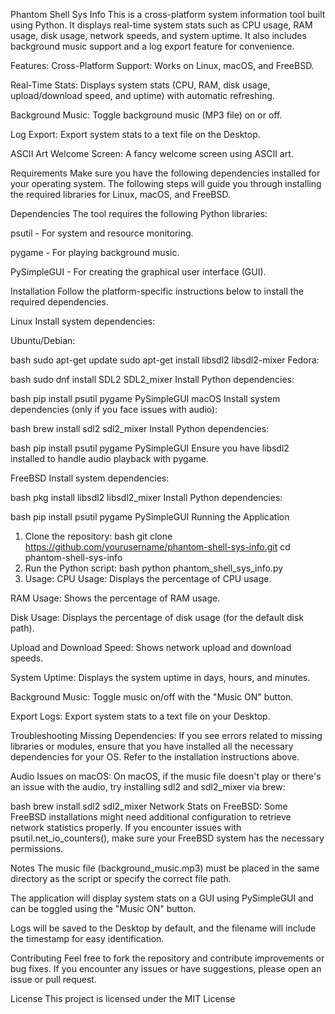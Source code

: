 Phantom Shell Sys Info
This is a cross-platform system information tool built using Python. It displays real-time system stats such as CPU usage, RAM usage, disk usage, network speeds, and system uptime. It also includes background music support and a log export feature for convenience.

Features:
Cross-Platform Support: Works on Linux, macOS, and FreeBSD.

Real-Time Stats: Displays system stats (CPU, RAM, disk usage, upload/download speed, and uptime) with automatic refreshing.

Background Music: Toggle background music (MP3 file) on or off.

Log Export: Export system stats to a text file on the Desktop.

ASCII Art Welcome Screen: A fancy welcome screen using ASCII art.

Requirements
Make sure you have the following dependencies installed for your operating system. The following steps will guide you through installing the required libraries for Linux, macOS, and FreeBSD.

Dependencies
The tool requires the following Python libraries:

psutil - For system and resource monitoring.

pygame - For playing background music.

PySimpleGUI - For creating the graphical user interface (GUI).

Installation
Follow the platform-specific instructions below to install the required dependencies.

Linux
Install system dependencies:

Ubuntu/Debian:

bash
sudo apt-get update
sudo apt-get install libsdl2 libsdl2-mixer
Fedora:

bash
sudo dnf install SDL2 SDL2_mixer
Install Python dependencies:

bash
pip install psutil pygame PySimpleGUI
macOS
Install system dependencies (only if you face issues with audio):

bash
brew install sdl2 sdl2_mixer
Install Python dependencies:

bash
pip install psutil pygame PySimpleGUI
Ensure you have libsdl2 installed to handle audio playback with pygame.

FreeBSD
Install system dependencies:

bash
pkg install libsdl2 libsdl2_mixer
Install Python dependencies:

bash
pip install psutil pygame PySimpleGUI
Running the Application
1. Clone the repository:
bash
git clone https://github.com/yourusername/phantom-shell-sys-info.git
cd phantom-shell-sys-info
2. Run the Python script:
bash
python phantom_shell_sys_info.py
3. Usage:
CPU Usage: Displays the percentage of CPU usage.

RAM Usage: Shows the percentage of RAM usage.

Disk Usage: Displays the percentage of disk usage (for the default disk path).

Upload and Download Speed: Shows network upload and download speeds.

System Uptime: Displays the system uptime in days, hours, and minutes.

Background Music: Toggle music on/off with the "Music ON" button.

Export Logs: Export system stats to a text file on your Desktop.

Troubleshooting
Missing Dependencies: If you see errors related to missing libraries or modules, ensure that you have installed all the necessary dependencies for your OS. Refer to the installation instructions above.

Audio Issues on macOS: On macOS, if the music file doesn't play or there's an issue with the audio, try installing sdl2 and sdl2_mixer via brew:

bash
brew install sdl2 sdl2_mixer
Network Stats on FreeBSD: Some FreeBSD installations might need additional configuration to retrieve network statistics properly. If you encounter issues with psutil.net_io_counters(), make sure your FreeBSD system has the necessary permissions.

Notes
The music file (background_music.mp3) must be placed in the same directory as the script or specify the correct file path.

The application will display system stats on a GUI using PySimpleGUI and can be toggled using the "Music ON" button.

Logs will be saved to the Desktop by default, and the filename will include the timestamp for easy identification.

Contributing
Feel free to fork the repository and contribute improvements or bug fixes. If you encounter any issues or have suggestions, please open an issue or pull request.

License
This project is licensed under the MIT License

